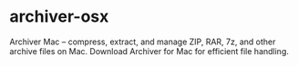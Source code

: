 # archiver-osx
Archiver Mac – compress, extract, and manage ZIP, RAR, 7z, and other archive files on Mac. Download Archiver for Mac for efficient file handling.  
